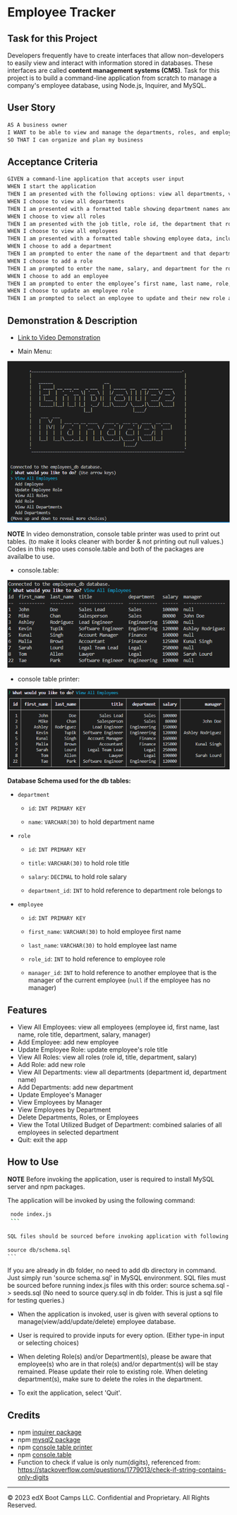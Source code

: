 # Employee Tracker

## Task for this Project

Developers frequently have to create interfaces that allow non-developers to easily view and interact with information stored in databases. These interfaces are called **content management systems (CMS)**. Task for this project is to build a command-line application from scratch to manage a company's employee database, using Node.js, Inquirer, and MySQL.


## User Story

```md
AS A business owner
I WANT to be able to view and manage the departments, roles, and employees in my company
SO THAT I can organize and plan my business
```

## Acceptance Criteria

```md
GIVEN a command-line application that accepts user input
WHEN I start the application
THEN I am presented with the following options: view all departments, view all roles, view all employees, add a department, add a role, add an employee, and update an employee role
WHEN I choose to view all departments
THEN I am presented with a formatted table showing department names and department ids
WHEN I choose to view all roles
THEN I am presented with the job title, role id, the department that role belongs to, and the salary for that role
WHEN I choose to view all employees
THEN I am presented with a formatted table showing employee data, including employee ids, first names, last names, job titles, departments, salaries, and managers that the employees report to
WHEN I choose to add a department
THEN I am prompted to enter the name of the department and that department is added to the database
WHEN I choose to add a role
THEN I am prompted to enter the name, salary, and department for the role and that role is added to the database
WHEN I choose to add an employee
THEN I am prompted to enter the employee’s first name, last name, role, and manager, and that employee is added to the database
WHEN I choose to update an employee role
THEN I am prompted to select an employee to update and their new role and this information is updated in the database 
```


## Demonstration & Description

 * [Link to Video Demonstration](https://drive.google.com/file/d/1ifWt6JHaAg1GES4JK9z7bLY5-yklEMwE/view)

 * Main Menu:

 ![Main Menu](./Assets/menu.png)

**NOTE** In video demonstration, console table printer was used to print out tables. (to make it looks cleaner with border & not printing out null values.) Codes in this repo uses console.table and both of the packages are availalbe to use.

 * console.table:

 ![console.table](./Assets/console_table.png)

 * console table printer:

 ![console table printer](./Assets/console_table_printer.png)


**Database Schema used for the db tables:** 
* `department`

    * `id`: `INT PRIMARY KEY`

    * `name`: `VARCHAR(30)` to hold department name

* `role`

    * `id`: `INT PRIMARY KEY`

    * `title`: `VARCHAR(30)` to hold role title

    * `salary`: `DECIMAL` to hold role salary

    * `department_id`: `INT` to hold reference to department role belongs to

* `employee`

    * `id`: `INT PRIMARY KEY`

    * `first_name`: `VARCHAR(30)` to hold employee first name

    * `last_name`: `VARCHAR(30)` to hold employee last name

    * `role_id`: `INT` to hold reference to employee role

    * `manager_id`: `INT` to hold reference to another employee that is the manager of the current employee (`null` if the employee has no manager)


## Features

 * View All Employees: view all employees (employee id, first name, last name, role title, department, salary, manager)
 * Add Employee: add new employee
 * Update Employee Role: update employee's role title
 * View All Roles: view all roles (role id, title, department, salary)
 * Add Role: add new role
 * View All Departments: view all departments (department id, department name)
 * Add Departments: add new department
 * Update Employee's Manager
 * View Employees by Manager
 * View Employees by Department
 * Delete Departments, Roles, or Employees
 * View the Total Utilized Budget of Department: combined salaries of all employees in selected department
 * Quit: exit the app

## How to Use

**NOTE** Before invoking the application, user is required to install MySQL server and npm packages.

The application will be invoked by using the following command:

   ```bash
    node index.js
    ```

SQL files should be sourced before invoking application with following example command:

   ```
    source db/schema.sql
    ```

If you are already in db folder, no need to add db directory in command. Just simply run 'source schema.sql' in MySQL environment. SQL files must be sourced before running index.js files with this order: source schema.sql -> seeds.sql (No need to source query.sql in db folder. This is just a sql file for testing queries.)

* When the application is invoked, user is given with several options to manage(view/add/update/delete) employee database. 

* User is required to provide inputs for every option. (Either type-in input or selecting choices)

* When deleting Role(s) and/or Department(s), please be aware that employee(s) who are in that role(s) and/or department(s) will be stay remained. Please update their role to existing role. When deleting department(s), make sure to delete the roles in the department.

* To exit the application, select 'Quit'.


## Credits
 * npm [inquirer package](https://www.npmjs.com/package/inquirer/v/8.2.4)
 * npm [mysql2 package](https://www.npmjs.com/package/mysql2)
 * npm [console table printer](https://www.npmjs.com/package/console-table-printer)
 * npm [console.table](https://www.npmjs.com/package/console.table)
 * Function to check if value is only num(digits), referenced from: https://stackoverflow.com/questions/1779013/check-if-string-contains-only-digits

- - -
© 2023 edX Boot Camps LLC. Confidential and Proprietary. All Rights Reserved.
